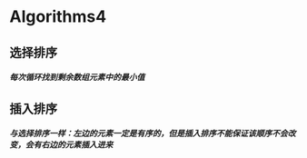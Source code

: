 # Algorithms4
<h2>选择排序
  <h5>每次循环找到剩余数组元素中的最小值
<h2>插入排序
  <h5>与选择排序一样：左边的元素一定是有序的，但是插入排序不能保证该顺序不会改变，会有右边的元素插入进来
